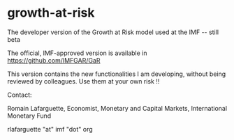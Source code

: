 # growth-at-risk
The developer version of the Growth at Risk model used at the IMF -- still beta

The official, IMF-approved version is available in https://github.com/IMFGAR/GaR

This version contains the new functionalities I am developing, without  being reviewed by colleagues. Use them at your own risk !!


Contact:

Romain Lafarguette, Economist, Monetary and Capital Markets, International Monetary Fund

rlafarguette "at" imf "dot" org
